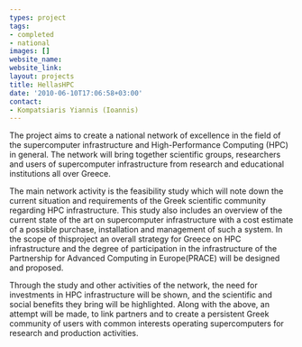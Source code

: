 ```yaml
---
types: project
tags:
- completed
- national
images: []
website_name:
website_link:
layout: projects
title: HellasHPC
date: '2010-06-10T17:06:58+03:00'
contact: 
- Kompatsiaris Yiannis (Ioannis)
---
```

<p>The project aims to create a national network of excellence in the field of the supercomputer infrastructure and High-Performance Computing (HPC) in general. The network will bring together scientific groups, researchers and users of supercomputer infrastructure from research and educational institutions all over Greece.</p>
<p>The main network activity is the feasibility study which will note down the current situation and requirements of the Greek scientific community regarding HPC infrastructure. This study also includes an overview of the current state of the art on supercomputer infrastructure with a cost estimate of a possible purchase, installation and management of such a system. In the scope of thisproject an overall strategy for Greece on HPC infrastructure and the degree of participation in the infrastructure of the Partnership for Advanced Computing in Europe(PRACE) will be designed and proposed.</p>
<p>Through the study and other activities of the network, the need for investments in HPC infrastructure will be shown, and the scientific and social benefits they bring will be highlighted. Along with the above, an attempt will be made, to link partners and to create a persistent Greek community of users with common interests operating supercomputers for research and production activities.</p>
